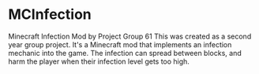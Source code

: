 # MCInfection
Minecraft Infection Mod by Project Group 61
This was created as a second year group project. It's a Minecraft mod that implements an infection mechanic into the game. The infection can spread between blocks, and harm the player when their infection level gets too high.
